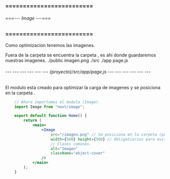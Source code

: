 ### ========================= ###
###### ===--- Image ---=== ######
### ========================= ###

Como optimizacion tenemos las imagenes.

Fuera de la carpeta [](src) se encuentra la carpeta [](public), es ahi donde guardaremos nuestras imagenes.
	./public
		imagen.png
	./src
		./app
			page.js


###### --- --- --- --- --- --- {proyecto}/src/app/page.js --- --- --- --- --- --- ######

El modulo [](Image) esta creado para optimizar la carga de imagenes y se posiciona en la carpeta [](public).

```jsx
	// Ahora importamos el modula (Image).
	import Image from "next/image";

	export default function Home() {
		return (
			<main>
				<Image 
					src="/imagen.png" // Se posiciona en la carpeta (public)/imagen.png 
					width={500} height={500} // Obligatiorios para evitar malas practicas.
					// Clases comunes.
					alt="Imagen"
					className="object-cover"
				/>
			</main>
		);
	}
```